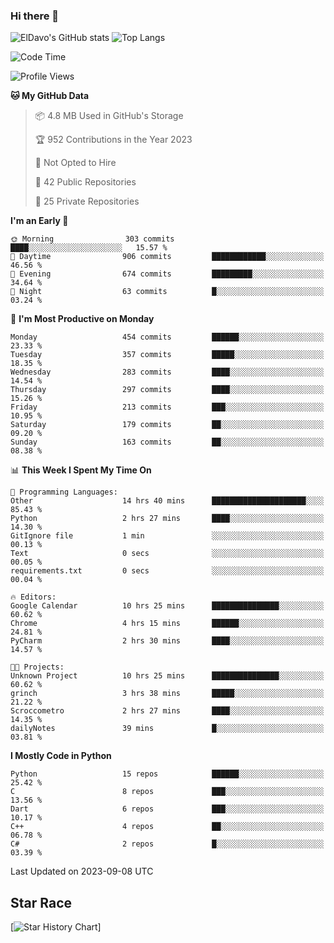 ### Hi there 👋
![ElDavo's GitHub stats](https://github-readme-stats.vercel.app/api?username=ElDavoo&show_icons=true&theme=chartreuse-dark)
![Top Langs](https://github-readme-stats.vercel.app/api/top-langs/?username=ElDavoo&theme=chartreuse-dark&layout=compact)

<!--START_SECTION:waka-->
![Code Time](http://img.shields.io/badge/Code%20Time-383%20hrs%2028%20mins-blue)

![Profile Views](http://img.shields.io/badge/Profile%20Views-1-blue)

**🐱 My GitHub Data** 

> 📦 4.8 MB Used in GitHub's Storage 
 > 
> 🏆 952 Contributions in the Year 2023
 > 
> 🚫 Not Opted to Hire
 > 
> 📜 42 Public Repositories 
 > 
> 🔑 25 Private Repositories 
 > 
**I'm an Early 🐤** 

```text
🌞 Morning                303 commits         ████░░░░░░░░░░░░░░░░░░░░░   15.57 % 
🌆 Daytime                906 commits         ████████████░░░░░░░░░░░░░   46.56 % 
🌃 Evening                674 commits         █████████░░░░░░░░░░░░░░░░   34.64 % 
🌙 Night                  63 commits          █░░░░░░░░░░░░░░░░░░░░░░░░   03.24 % 
```
📅 **I'm Most Productive on Monday** 

```text
Monday                   454 commits         ██████░░░░░░░░░░░░░░░░░░░   23.33 % 
Tuesday                  357 commits         █████░░░░░░░░░░░░░░░░░░░░   18.35 % 
Wednesday                283 commits         ████░░░░░░░░░░░░░░░░░░░░░   14.54 % 
Thursday                 297 commits         ████░░░░░░░░░░░░░░░░░░░░░   15.26 % 
Friday                   213 commits         ███░░░░░░░░░░░░░░░░░░░░░░   10.95 % 
Saturday                 179 commits         ██░░░░░░░░░░░░░░░░░░░░░░░   09.20 % 
Sunday                   163 commits         ██░░░░░░░░░░░░░░░░░░░░░░░   08.38 % 
```


📊 **This Week I Spent My Time On** 

```text
💬 Programming Languages: 
Other                    14 hrs 40 mins      █████████████████████░░░░   85.43 % 
Python                   2 hrs 27 mins       ████░░░░░░░░░░░░░░░░░░░░░   14.30 % 
GitIgnore file           1 min               ░░░░░░░░░░░░░░░░░░░░░░░░░   00.13 % 
Text                     0 secs              ░░░░░░░░░░░░░░░░░░░░░░░░░   00.05 % 
requirements.txt         0 secs              ░░░░░░░░░░░░░░░░░░░░░░░░░   00.04 % 

🔥 Editors: 
Google Calendar          10 hrs 25 mins      ███████████████░░░░░░░░░░   60.62 % 
Chrome                   4 hrs 15 mins       ██████░░░░░░░░░░░░░░░░░░░   24.81 % 
PyCharm                  2 hrs 30 mins       ████░░░░░░░░░░░░░░░░░░░░░   14.57 % 

🐱‍💻 Projects: 
Unknown Project          10 hrs 25 mins      ███████████████░░░░░░░░░░   60.62 % 
grinch                   3 hrs 38 mins       █████░░░░░░░░░░░░░░░░░░░░   21.22 % 
Scroccometro             2 hrs 27 mins       ████░░░░░░░░░░░░░░░░░░░░░   14.35 % 
dailyNotes               39 mins             █░░░░░░░░░░░░░░░░░░░░░░░░   03.81 % 
```

**I Mostly Code in Python** 

```text
Python                   15 repos            ██████░░░░░░░░░░░░░░░░░░░   25.42 % 
C                        8 repos             ███░░░░░░░░░░░░░░░░░░░░░░   13.56 % 
Dart                     6 repos             ███░░░░░░░░░░░░░░░░░░░░░░   10.17 % 
C++                      4 repos             ██░░░░░░░░░░░░░░░░░░░░░░░   06.78 % 
C#                       2 repos             █░░░░░░░░░░░░░░░░░░░░░░░░   03.39 % 
```




 Last Updated on 2023-09-08 UTC
<!--END_SECTION:waka-->

## Star Race

[![Star History Chart](https://api.star-history.com/svg?repos=ElDavoo/WhatsApp-Crypt14-Crypt15-Decrypter,ElDavoo/TuringOS,EliteAndroidApps/WhatsApp-Crypt12-Decrypter,KnugiHK/Whatsapp-Chat-Exporter&type=Date)]
